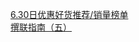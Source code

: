   
[6.30日优惠好货推荐/销量榜单](http://www.dianyue.me/archives/688/btaj3uniryoig425/)  
[撰联指南（五）](http://www.dianyue.me/archives/662/orddel5bi6q1by4m/)